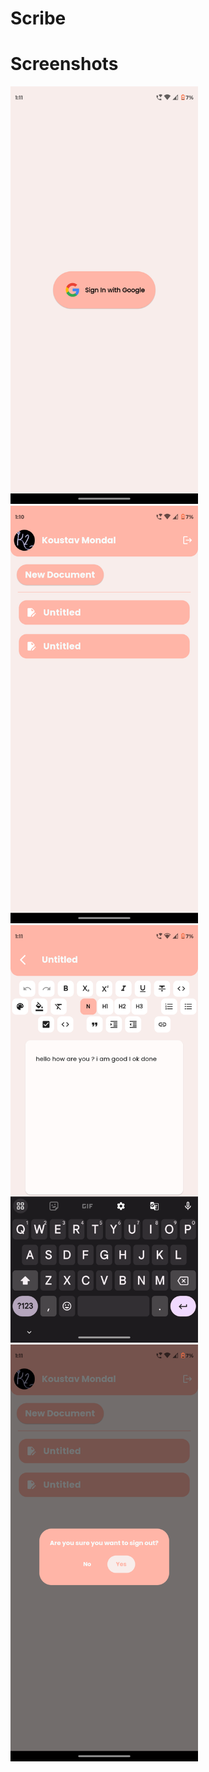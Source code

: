 # Scribe

# Screenshots

<img src="./assets/screenshots/login.png" alt="Completed Screen" width="300"/>
<img src="./assets/screenshots/home.png" alt="Completed Screen" width="300"/>
<img src="./assets/screenshots/edit.png" alt="Completed Screen" width="300"/>
<img src="./assets/screenshots/popup.png" alt="Completed Screen" width="300"/>
